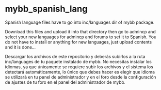 # mybb_spanish_lang
Spanish language files have to go into inc/languages dir of mybb package.

Download this files and upload it into that directory then go to admincp and select your new languages for admincp and forums to set it to Spanish. You do not have to install or anything for new languages, just upload contents and it is done...

Descargar los archivos de este repositorio y deberás subirlos a la ruta inc/languages de tu paquete instalado de mybb. No necesitas instalar los idiomas, ya que únicamente se requiere subir los archivos y el sistema los detectará automáticamente, lo único que debes hacer es elegir que idioma se utilizará en tu panel de administrador y en el foro desde la configuración de ajustes de tu foro en el panel del administrador de mybb.
